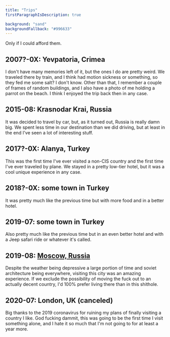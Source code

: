```yaml
---
title: "Trips"
firstParagraphIsDescription: true

background: "sand"
backgroundFallback: "#996633"
---
```


Only if I could afford them.

## 2007?-0X: Yevpatoria, Crimea

I don't have many memories left of it, but the ones I do are pretty
weird. We traveled there by train, and I think had motion sickness or
something, so they fed me some salt? I don't know. Other than that, I
remember a couple of frames of random buildings, and I also have a
photo of me holding a parrot on the beach. I think I enjoyed the trip
back then in any case.

## 2015-08: Krasnodar Krai, Russia

It was decided to travel by car, but, as it turned out, Russia is
really damn big. We spent less time in our destination than we did
driving, but at least in the end I've seen a lot of interesting stuff.

## 2017?-0X: Alanya, Turkey

This was the first time I've ever visited a non-CIS country and the
first time I've ever traveled by plane. We stayed in a pretty low-tier
hotel, but it was a cool unique experience in any case.

## 2018?-0X: some town in Turkey

It was pretty much like the previous time but with more food and in a
better hotel.

## 2019-07: some town in Turkey

Also pretty much like the previous time but in an even better hotel
and with a Jeep safari ride or whatever it's called.

## 2019-08: [Moscow, Russia](https://imgur.com/a/H57ir2K)

Despite the weather being depressive a large portion of time and
soviet architecture being everywhere, visiting this city was an
amazing experience. If we exclude the possibility of moving the fuck
out to an actually decent country, I'd 100% prefer living there than
in this shithole.

## 2020-07: London, UK (canceled)

Big thanks to the 2019 coronavirus for ruining my plans of finally
visiting a country I like. God fucking dammit, this was going to be
the first time I visit something alone, and I hate it so much that I'm
not going to for at least a year more.
